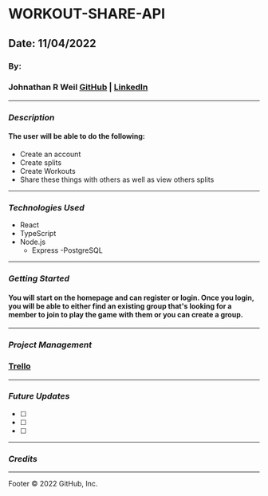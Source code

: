 # WORKOUT-SHARE-API

##

## Date: 11/04/2022

### By:

### Johnathan R Weil [GitHub](https://github.com/JwR513) | [LinkedIn](https://www.linkedin.com/in/johnathan-weil-69b100229/)

---

### **_Description_**

#### The user will be able to do the following:

- Create an account
- Create splits
- Create Workouts
- Share these things with others as well as view others splits

---

### **_Technologies Used_**

- React
- TypeScript
- Node.js
  - Express
    -PostgreSQL

---

### **_Getting Started_**

#### You will start on the homepage and can register or login. Once you login, you will be able to either find an existing group that's looking for a member to join to play the game with them or you can create a group.

---

### **_Project Management_**

### [Trello](https://trello.com/b/2w0vsJLe/group-finder)

---

### **_Future Updates_**

- [ ]
- [ ]
- [ ]

---

### **_Credits_**

---

Footer
© 2022 GitHub, Inc.
